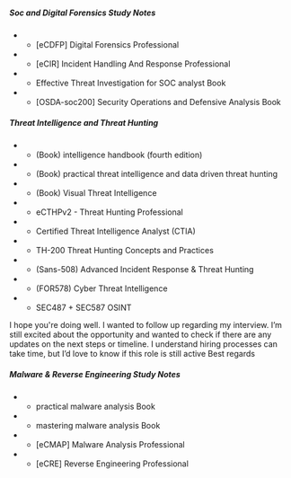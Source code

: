 ##### Soc and Digital Forensics Study Notes

- - [eCDFP] Digital Forensics Professional
- - [eCIR] Incident Handling And Response Professional
- - Effective Threat Investigation for SOC analyst Book
- - [OSDA-soc200] Security Operations and Defensive Analysis Book


##### Threat Intelligence and Threat Hunting

- - (Book) intelligence handbook (fourth edition) 
- - (Book) practical threat intelligence and data driven threat hunting 
- - (Book) Visual Threat Intelligence 

- - eCTHPv2 - Threat Hunting Professional
- - Certified Threat Intelligence Analyst (CTIA) 
- - TH-200 Threat Hunting Concepts and Practices
- - (Sans-508) Advanced Incident Response & Threat Hunting
- - (FOR578) Cyber Threat Intelligence
- - SEC487 + SEC587 OSINT





I hope you're doing well.
I wanted to follow up regarding my interview. I’m still excited about the opportunity and wanted to check if there are any updates on the next steps or timeline.
I understand hiring processes can take time, but I’d love to know if this role is still active
Best regards





##### Malware & Reverse Engineering Study Notes

- - practical malware analysis Book
- - mastering malware analysis Book
- - [eCMAP] Malware Analysis Professional
- - [eCRE] Reverse Engineering Professional